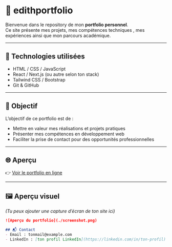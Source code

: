 # 🌟 edithportfolio

Bienvenue dans le repository de mon **portfolio personnel**.  
Ce site présente mes projets, mes compétences techniques , mes expériences ainsi que mon parcours académique.

---

## 🚀 Technologies utilisées
- HTML / CSS / JavaScript  
- React / Next.js (ou autre selon ton stack)  
- Tailwind CSS / Bootstrap  
- Git & GitHub  

---

## 🎯 Objectif
L’objectif de ce portfolio est de :
- Mettre en valeur mes réalisations et projets pratiques  
- Présenter mes compétences en développement web  
- Faciliter la prise de contact pour des opportunités professionnelles  

---

## 🌐 Aperçu
👉 [Voir le portfolio en ligne](https://ton-site.com)  

---

## 🖼️ Aperçu visuel
*(Tu peux ajouter une capture d’écran de ton site ici)*  

```markdown
![Aperçu du portfolio](./screenshot.png)

## 📬 Contact
- Email : tonmail@example.com  
- LinkedIn : [ton profil LinkedIn](https://linkedin.com/in/ton-profil)

